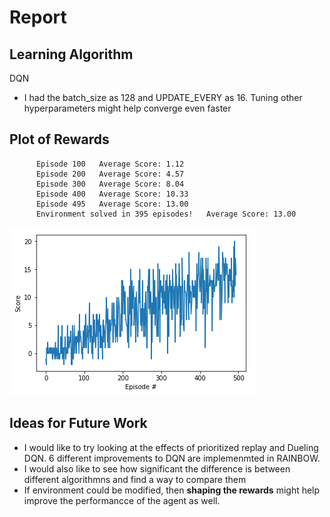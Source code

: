 # Report


## Learning Algorithm

DQN 
* I had the batch_size as 128 and UPDATE_EVERY as 16. Tuning other hyperparameters might help converge even faster

## Plot of Rewards


          Episode 100	Average Score: 1.12
          Episode 200	Average Score: 4.57
          Episode 300	Average Score: 8.04
          Episode 400	Average Score: 10.33
          Episode 495	Average Score: 13.00
          Environment solved in 395 episodes!	Average Score: 13.00
            
            

![alt text](https://github.com/snknitin/Navigation-RL/blob/master/curve.PNG)


## Ideas for Future Work



* I would like to try looking at the effects of prioritized replay and Dueling DQN. 6 different improvements to DQN are implemenmted in RAINBOW.
* I would also like to see how significant the difference is between different algorithmns and find a way to compare them
* If environment could be modified, then **shaping the rewards** might help improve the performancce of the agent as well. 
